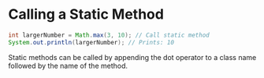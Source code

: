 # Calling a Static Method

```java
int largerNumber = Math.max(3, 10); // Call static method
System.out.println(largerNumber); // Prints: 10
```

Static methods can be called by appending the dot operator to a class name followed by the name of the method.